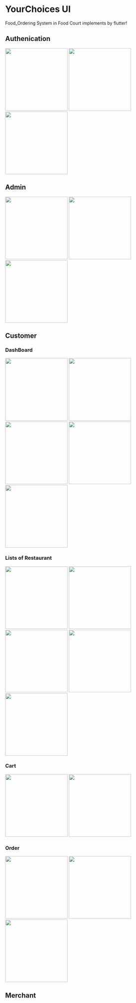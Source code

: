 # YourChoices UI
Food_Ordering System in Food Court implements by flutter!

## Authenication
<img src="https://github.com/pakkawat-boonsri/YourChoices/assets/91787198/49866da7-93ff-4f19-a9c8-e28e5fdecf29" width="200" />
<img src="https://github.com/pakkawat-boonsri/YourChoices/assets/91787198/e45edb84-d7c9-4bba-84b2-a06c7b344477" width="200" />
<img src="https://github.com/pakkawat-boonsri/YourChoices/assets/91787198/b8c05c62-6c3d-492c-8fff-5c660d326674" width="200" />

## Admin
<img src="https://github.com/pakkawat-boonsri/YourChoices/assets/91787198/8a41c0a0-5aa4-442e-820a-ba31c08cf36b" width="200" />
<img src="https://github.com/pakkawat-boonsri/YourChoices/assets/91787198/a51fd908-7d8a-492c-979e-0b09424f67af" width="200" />
<img src="https://github.com/pakkawat-boonsri/YourChoices/assets/91787198/01ff1229-d937-4dc8-b78f-817b8b80c8d2" width="200" />

## Customer
### DashBoard
<img src="https://github.com/pakkawat-boonsri/YourChoices/assets/91787198/14fd8f35-e987-485f-87e1-57e94b26a94e" width="200" />
<img src="https://github.com/pakkawat-boonsri/YourChoices/assets/91787198/07c67099-f1b6-40e3-903f-799e70363a3a" width="200" />
<img src="https://github.com/pakkawat-boonsri/YourChoices/assets/91787198/b93e09d6-d7aa-4640-85f2-c4b2b14dbd0e" width="200" />
<img src="https://github.com/pakkawat-boonsri/YourChoices/assets/91787198/fc12ec52-d62e-4dd6-850f-e7b0fb6496dd" width="200" />
<img src="https://github.com/pakkawat-boonsri/YourChoices/assets/91787198/2ceac8e1-f4ea-44ad-a349-b6b90545b616" width="200" />

### Lists of Restaurant
<img src="https://github.com/pakkawat-boonsri/YourChoices/assets/91787198/7e983d5a-b844-4fa0-bf94-db5835b79e46" width="200" />
<img src="https://github.com/pakkawat-boonsri/YourChoices/assets/91787198/7b8cc949-a6b8-4146-b47e-3862cd0c1d93" width="200" />
<img src="https://github.com/pakkawat-boonsri/YourChoices/assets/91787198/473cf918-4a55-474a-84cd-8b0c0fcc2786" width="200" />
<img src="https://github.com/pakkawat-boonsri/YourChoices/assets/91787198/01bb081d-1c07-471f-98f1-376ff9599216" width="200" />
<img src="https://github.com/pakkawat-boonsri/YourChoices/assets/91787198/e0c76c93-2909-49b5-9525-32b57c781f3d" width="200" />

### Cart
<img src="https://github.com/pakkawat-boonsri/YourChoices/assets/91787198/d6dfba91-b4a1-41ce-8b6b-c5ead07f8888" width="200" />
<img src="https://github.com/pakkawat-boonsri/YourChoices/assets/91787198/62531b43-7518-4b2a-9a7e-8467206bbd60" width="200" />

### Order
<img src="https://github.com/pakkawat-boonsri/YourChoices/assets/91787198/a1875f13-5bff-4250-ae72-2b911a5f013f" width="200" />
<img src="https://github.com/pakkawat-boonsri/YourChoices/assets/91787198/c493393d-cd49-42f9-aa1f-44a366e83777" width="200" />
<img src="https://github.com/pakkawat-boonsri/YourChoices/assets/91787198/9641e800-1efa-47f9-8b0e-a197b9b27a05" width="200" />

## Merchant



